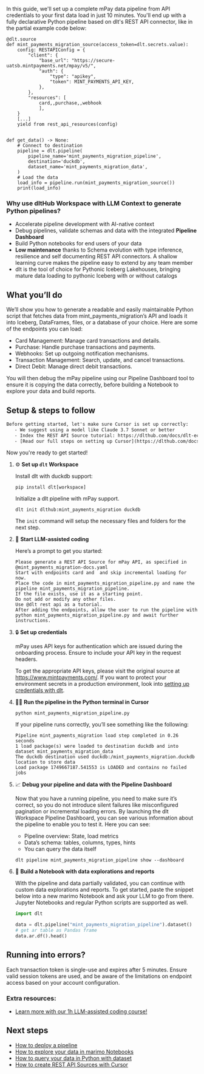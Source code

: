 In this guide, we'll set up a complete mPay data pipeline from API credentials to your first data load in just 10 minutes. You'll end up with a fully declarative Python pipeline based on dlt's REST API connector, like in the partial example code below:

```python-outcome
@dlt.source
def mint_payments_migration_source(access_token=dlt.secrets.value):
    config: RESTAPIConfig = {
        "client": {
            "base_url": "https://secure-uatsb.mintpayments.net/mpay/v5/",
            "auth": {
                "type": "apikey",
                "token": MINT_PAYMENTS_API_KEY,
            },
        },
        "resources": [
            card,,purchase,,webhook
            ],
    }
    [...]
    yield from rest_api_resources(config)


def get_data() -> None:
    # Connect to destination
    pipeline = dlt.pipeline(
        pipeline_name='mint_payments_migration_pipeline',
        destination='duckdb',
        dataset_name='mint_payments_migration_data', 
    )
    # Load the data
    load_info = pipeline.run(mint_payments_migration_source())
    print(load_info) 
```

### Why use dltHub Workspace with LLM Context to generate Python pipelines?

- Accelerate pipeline development with AI-native context
- Debug pipelines, validate schemas and data with the integrated **Pipeline Dashboard**
- Build Python notebooks for end users of your data
- **Low maintenance** thanks to Schema evolution with type inference, resilience and self documenting REST API connectors. A shallow learning curve makes the pipeline easy to extend by any team member
- dlt is the tool of choice for Pythonic Iceberg Lakehouses, bringing mature data loading to pythonic Iceberg with or without catalogs

## What you’ll do

We’ll show you how to generate a readable and easily maintainable Python script that fetches data from mint_payments_migration’s API and loads it into Iceberg, DataFrames, files, or a database of your choice. Here are some of the endpoints you can load:

- Card Management: Manage card transactions and details.
- Purchase: Handle purchase transactions and payments.
- Webhooks: Set up outgoing notification mechanisms.
- Transaction Management: Search, update, and cancel transactions.
- Direct Debit: Manage direct debit transactions.

You will then debug the mPay pipeline using our Pipeline Dashboard tool to ensure it is copying the data correctly, before building a Notebook to explore your data and build reports.

## Setup & steps to follow

```default
Before getting started, let's make sure Cursor is set up correctly:
   - We suggest using a model like Claude 3.7 Sonnet or better
   - Index the REST API Source tutorial: https://dlthub.com/docs/dlt-ecosystem/verified-sources/rest_api/ and add it to context as **@dlt rest api**
   - [Read our full steps on setting up Cursor](https://dlthub.com/docs/dlt-ecosystem/llm-tooling/cursor-restapi#23-configuring-cursor-with-documentation)
```

Now you're ready to get started!

1. ⚙️ **Set up `dlt` Workspace**
    
    Install dlt with duckdb support:
    ```shell
    pip install dlt[workspace]
    ```

    Initialize a dlt pipeline with mPay support.
    ```shell
    dlt init dlthub:mint_payments_migration duckdb
    ```

    The `init` command will setup the necessary files and folders for the next step.
    
2. 🤠 **Start LLM-assisted coding**
    
    Here’s a prompt to get you started:
    
    ```prompt
    Please generate a REST API Source for mPay API, as specified in @mint_payments_migration-docs.yaml 
    Start with endpoints card and  and skip incremental loading for now. 
    Place the code in mint_payments_migration_pipeline.py and name the pipeline mint_payments_migration_pipeline. 
    If the file exists, use it as a starting point. 
    Do not add or modify any other files. 
    Use @dlt rest api as a tutorial. 
    After adding the endpoints, allow the user to run the pipeline with python mint_payments_migration_pipeline.py and await further instructions.
    ```

    
3. 🔒 **Set up credentials** 
    
    mPay uses API keys for authentication which are issued during the onboarding process. Ensure to include your API key in the request headers.
    
    To get the appropriate API keys, please visit the original source at https://www.mintpayments.com/.
    If you want to protect your environment secrets in a production environment, look into [setting up credentials with dlt](https://dlthub.com/docs/walkthroughs/add_credentials).
    
4. 🏃‍♀️ **Run the pipeline in the Python terminal in Cursor**
    
    ```shell
    python mint_payments_migration_pipeline.py
    ```
    
    If your pipeline runs correctly, you’ll see something like the following:
    
    ```shell
    Pipeline mint_payments_migration load step completed in 0.26 seconds
    1 load package(s) were loaded to destination duckdb and into dataset mint_payments_migration_data
    The duckdb destination used duckdb:/mint_payments_migration.duckdb location to store data
    Load package 1749667187.541553 is LOADED and contains no failed jobs
    ```
    
5. 📈 **Debug your pipeline and data with the Pipeline Dashboard**

    Now that you have a running pipeline, you need to make sure it’s correct, so you do not introduce silent failures like misconfigured pagination or incremental loading errors. By launching the dlt Workspace Pipeline Dashboard, you can see various information about the pipeline to enable you to test it. Here you can see:
    - Pipeline overview: State, load metrics
    - Data’s schema: tables, columns, types, hints
    - You can query the data itself
    
    ```shell
    dlt pipeline mint_payments_migration_pipeline show --dashboard
    ```
    
6. 🐍 **Build a Notebook with data explorations and reports**

    With the pipeline and data partially validated, you can continue with custom data explorations and reports. To get started, paste the snippet below into a new marimo Notebook and ask your LLM to go from there. Jupyter Notebooks and regular Python scripts are supported as well.

    
    ```python
    import dlt

   data = dlt.pipeline("mint_payments_migration_pipeline").dataset()
   # get ar table as Pandas frame
   data.ar.df().head()
    ```

## Running into errors?

Each transaction token is single-use and expires after 5 minutes. Ensure valid session tokens are used, and be aware of the limitations on endpoint access based on your account configuration.

### Extra resources:

- [Learn more with our 1h LLM-assisted coding course!](https://www.youtube.com/watch?v=GGid70rnJuM)

## Next steps

- [How to deploy a pipeline](https://dlthub.com/docs/walkthroughs/deploy-a-pipeline)
- [How to explore your data in marimo Notebooks](https://dlthub.com/docs/general-usage/dataset-access/marimo)
- [How to query your data in Python with dataset](https://dlthub.com/docs/general-usage/dataset-access/dataset)
- [How to create REST API Sources with Cursor](https://dlthub.com/docs/dlt-ecosystem/llm-tooling/cursor-restapi)